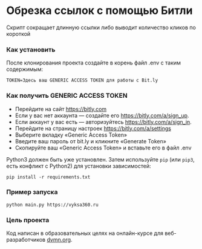 # Обрезка ссылок с помощью Битли

Скрипт сокращает длинную ссылки либо выводит количество кликов по короткой

### Как установить

После клонирования проекта создайте в корень файл .env с таким содержимым:

```
TOKEN=Здесь ваш GENERIC ACCESS TOKEN для работы с Bit.ly
```

### Как получить GENERIC ACCESS TOKEN

* Перейдите на сайт https://bitly.com
* Если у вас нет аккаунта — создайте его https://bitly.com/a/sign_up.
* Если аккаунт у вас есть — авторизуйтесь https://bitly.com/a/sign_in.
* Перейдите на страницу настроек https://bitly.com/a/settings
* Выберите вкладку «Generic Access Token»
* Введите ваш пароль от bit.ly и кликните «Generate Token»
* Скопируйте ваш «Generic Access Token» и вставьте его в файл .env

Python3 должен быть уже установлен.
Затем используйте `pip` (или `pip3`, есть конфликт с Python2) для установки зависимостей:
```
pip install -r requirements.txt
```

### Пример запуска
```
python main.py https://vyksa360.ru
```

### Цель проекта

Код написан в образовательных целях на онлайн-курсе для веб-разработчиков [dvmn.org](https://dvmn.org/).
